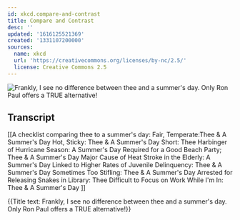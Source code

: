 ```yaml
---
id: xkcd.compare-and-contrast
title: Compare and Contrast
desc: ''
updated: '1616125521369'
created: '1331107200000'
sources:
  name: xkcd
  url: 'https://creativecommons.org/licenses/by-nc/2.5/'
  license: Creative Commons 2.5
---
```

![Frankly, I see no difference between thee and a summer's day. Only Ron Paul offers a TRUE alternative!](https://imgs.xkcd.com/comics/compare_and_contrast.png)

## Transcript
[[A checklist comparing thee to a summer's day:
Fair, Temperate:Thee & A Summer's Day
Hot, Sticky: Thee & A Summer's Day
Short: Thee
Harbinger of Hurricane Season: A Summer's Day
Required for a Good Beach Party; Thee & A Summer's Day
Major Cause of Heat Stroke in the Elderly: A Summer's Day
Linked to Higher Rates of Juvenile Delinquency: Thee & A Summer's Day
Sometimes Too Stifling: Thee & A Summer's Day
Arrested for Releasing Snakes in Library: Thee
Difficult to Focus on Work While I'm In: Thee & A Summer's Day
]]

{{Title text: Frankly, I see no difference between thee and a summer's day. Only Ron Paul offers a TRUE alternative!}}
